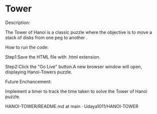 # Tower 

Description:

The Tower of Hanoi is a classic puzzle where the objective is to move a stack of disks from one peg to another .

How to run the code:

Step1:Save the HTML file with .html extension.

Step2:Click the "Go Live" button.A new browser window will open, displaying Hanoi-Towers puzzle.

Future Enchancement:

Implement a timer to track the time taken to solve the Tower of Hanoi puzzle.

HANOI-TOWER/README.md at main · Udaya1011/HANOI-TOWER 
